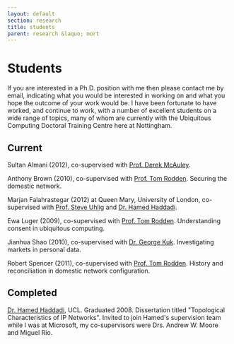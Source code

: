 ```yaml
---
layout: default
section: research
title: students
parent: research &laquo; mort
---
```


Students
========

If you are interested in a Ph.D. position with me then please contact me by
email, indicating what you would be interested in working on and what you hope
the outcome of your work would be. I have been fortunate to have worked, and
continue to work, with a number of excellent students on a wide range of
topics, many of whom are currently with the Ubiquitous Computing Doctoral
Training Centre here at Nottingham.

Current
-------

Sultan Almani (2012), co-supervised with [Prof. Derek McAuley][mac].

Anthony Brown (2010), co-supervised with [Prof. Tom Rodden][tom]. 
Securing the domestic network.
 
Marjan Falahrastegar (2012) at Queen Mary, University of London, co-supervised
with [Prof. Steve Uhlig][uhlig] and [Dr. Hamed Haddadi][hamed].
 
Ewa Luger (2009), co-supervised with [Prof. Tom Rodden][tom]. 
Understanding consent in ubiquitous computing.

Jianhua Shao (2010), co-supervised with [Dr. George Kuk][george].
Investigating markets in personal data.

Robert Spencer (2011), co-supervised with [Prof. Tom Rodden][tom]. 
History and reconciliation in domestic network configuration.

Completed
---------

[Dr. Hamed Haddadi][hamed], UCL. Graduated 2008. Dissertation titled
"Topological Characteristics of IP Networks". Invited to join Hamed's
supervision team while I was at Microsoft, my co-supervisors were Drs. Andrew
W. Moore and Miguel Rio.

[hamed]: http://www.eecs.qmul.ac.uk/~hamed/
[uhlig]: http://www.eecs.qmul.ac.uk/~steve/
[tom]: http://www.cs.nott.ac.uk/~tar/
[george]: http://www.nottingham.ac.uk/business/LIZGK.html
[mac]: http://www.cs.nott.ac.uk/~drm/
